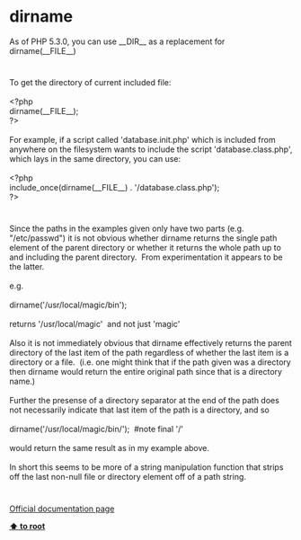 # dirname




<div class="phpcode"><span class="html">
As of PHP 5.3.0, you can use __DIR__ as a replacement for dirname(__FILE__)</span>
</div>
  

#


<div class="phpcode"><span class="html">
To get the directory of current included file:
<br>
<br><span class="default">&lt;?php
<br>dirname</span><span class="keyword">(</span><span class="default">__FILE__</span><span class="keyword">);
<br></span><span class="default">?&gt;
<br></span>
<br>For example, if a script called &apos;database.init.php&apos; which is included from anywhere on the filesystem wants to include the script &apos;database.class.php&apos;, which lays in the same directory, you can use:
<br>
<br><span class="default">&lt;?php
<br></span><span class="keyword">include_once(</span><span class="default">dirname</span><span class="keyword">(</span><span class="default">__FILE__</span><span class="keyword">) . </span><span class="string">&apos;/database.class.php&apos;</span><span class="keyword">);
<br></span><span class="default">?&gt;</span>
</span>
</div>
  

#


<div class="phpcode"><span class="html">
Since the paths in the examples given only have two parts (e.g. &quot;/etc/passwd&quot;) it is not obvious whether dirname returns the single path element of the parent directory or whether it returns the whole path up to and including the parent directory.&#xA0; From experimentation it appears to be the latter.<br><br>e.g. <br><br>dirname(&apos;/usr/local/magic/bin&apos;);<br><br>returns &apos;/usr/local/magic&apos;&#xA0; and not just &apos;magic&apos;<br><br>Also it is not immediately obvious that dirname effectively returns the parent directory of the last item of the path regardless of whether the last item is a directory or a file.&#xA0; (i.e. one might think that if the path given was a directory then dirname would return the entire original path since that is a directory name.)<br><br>Further the presense of a directory separator at the end of the path does not necessarily indicate that last item of the path is a directory, and so <br><br>dirname(&apos;/usr/local/magic/bin/&apos;);&#xA0; #note final &apos;/&apos;<br><br>would return the same result as in my example above.<br><br>In short this seems to be more of a string manipulation function that strips off the last non-null file or directory element off of a path string.</span>
</div>
  

#

[Official documentation page](https://www.php.net/manual/en/function.dirname.php)

**[⬆ to root](/)**